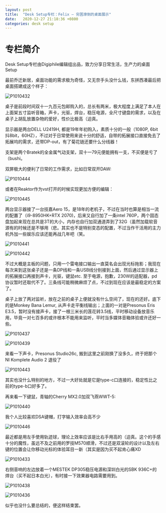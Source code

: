 ```yaml
---
layout: post
title:  "Desk Setup专栏：Felix — 穷困潦倒的桌面展示"
date:   2020-12-27 21:18:36 +0800
categories: desk setup
---
```


# 专栏简介
Desk Setup专栏由Digiphile编辑组出品，致力分享日常生活，生产力的桌面Setup

最前乔迁新居，桌面功能的需求极为奇怪，又无奈手头没什么钱，东拼西凑最后把桌面搭建成这个样子：

![P1010432][image-1]

桌子是前段时间双十一九百元包邮购入的，总长有两米，极大程度上满足了本人在上面架五寸监听音箱，声卡，光驱，焊台，稳压电源，全尺寸键盘的需求，以及在桌子上胡乱放置杂物的爱好，性价比极高（迫真。

显示器是两台DELL U2419H, 都是19年年初购入，素质十分的一般（1080P, 6bit抖8bit，60HZ），不过对于日常使用来说十分的舒适，自带的拓展接口直接免去了拓展坞的需求，还带DP-out，有了菊花链还要什么分线器！

支架是两个Bratek的全金属气动支架，双十一79元便能拥有一支，不买便是亏了（bushi。

双屏极大的便利了日常的工作需求，比如日常双开DAW:

![P1010444][image-2]



或者在Reaktor作为vst打开的时候实现更加方便的编辑：

![P1010445][image-3]



两台显示器接了一台技嘉Aero 15，是18年的老机子，不过在当时也算是相当一流的配置了（i9-8950HK+RTX 2070)，后来又自行加了一条intel 760P，两个固态盘加起来现在总共是3T的大小，内存也自行加双通道弄到了32G（虽然加载软音源有的时候还是不够用（悲。其实也不是特别变态的配置，不过当作干活用的主力机外加一些娱乐应该还能再战几年吧（笑。

![P1010441][image-4]

![P1010442][image-5]

不过大概是主板的问题，只用一个雷电接口输出一直莫名会出现光标拖影；我现在每次来到这张桌子还是一条DP线和一条USB线分别接到上面，然后通过显示器上的拓展接口再接到声卡，光驱，键鼠etc. 至于电源，抱歉，230W的适配器，pd协议暂时还取代不了。三条线可能稍微麻烦了点，不过到现在应该是最稳定的方案了。

桌子上放了两对监听，放在之前的桌子上便就没有什么空间了，现在的还好。底下的是Monkey Bana Lemur, 从声卡走平衡线输出；上面的一对是Presonus Eris E3.5，暂时没有接声卡，接了一根三米长的莲花转3.5线，平时移动设备放音乐用，毕竟一对七百多的或许根本不能用来监听，平时当多媒体音箱体验或许还好一些。

![P1010437][image-6]



![P1010439][image-7]

来看一下声卡，Presonus Studio26c, 搬到这里之前刚换了没多久，终于把那个NI Komplete Audio 2 退役了

![P1010443][image-8]

其实也没什么特别的地方，不过一大好处就是它是type-c口连接的，稳定性比之前的type-b口好多了。



再来看一下键鼠，青轴的Cherry MX2.0加双飞燕WWT-5:

![P1010440][image-9]

我个人比较喜欢DSA键帽，打字输入效率会高不少

![P1010446][image-10]

最近都是用左手使用轨迹球，理论上效率应该是比右手用高的（迫真。这个的手感十分的魔性，虽远不及之前用的罗技M570顺滑，不过还是双滚轮的设计以及左右键的位置会让你移动光标的体验耳目一新（其实是因为买不起肯心痛XD

![P1010433][image-11]

右侧音响的左边放着一个MESTEK DP305稳压电源和深圳白光的SBK 936C+的焊台（买不起日本白光），有时接一下效果器电路需要用到。

![P1010438][image-12]

![P1010436][image-13]

似乎也没什么要总结的，便这样结束罢。

[image-1]:	/%E7%A9%B7%E5%9B%B0%E6%BD%A6%E5%80%92%E7%9A%84%E6%A1%8C%E9%9D%A2%E5%B1%95%E7%A4%BA/P1010432.JPG
[image-2]:	/%E7%A9%B7%E5%9B%B0%E6%BD%A6%E5%80%92%E7%9A%84%E6%A1%8C%E9%9D%A2%E5%B1%95%E7%A4%BA/P1010444.JPG
[image-3]:	/%E7%A9%B7%E5%9B%B0%E6%BD%A6%E5%80%92%E7%9A%84%E6%A1%8C%E9%9D%A2%E5%B1%95%E7%A4%BA/P1010445.JPG
[image-4]:	/%E7%A9%B7%E5%9B%B0%E6%BD%A6%E5%80%92%E7%9A%84%E6%A1%8C%E9%9D%A2%E5%B1%95%E7%A4%BA/P1010441.JPG
[image-5]:	/%E7%A9%B7%E5%9B%B0%E6%BD%A6%E5%80%92%E7%9A%84%E6%A1%8C%E9%9D%A2%E5%B1%95%E7%A4%BA/P1010442.JPG
[image-6]:	/%E7%A9%B7%E5%9B%B0%E6%BD%A6%E5%80%92%E7%9A%84%E6%A1%8C%E9%9D%A2%E5%B1%95%E7%A4%BA/P1010437.JPG
[image-7]:	/%E7%A9%B7%E5%9B%B0%E6%BD%A6%E5%80%92%E7%9A%84%E6%A1%8C%E9%9D%A2%E5%B1%95%E7%A4%BA/P1010439.JPG
[image-8]:	/%E7%A9%B7%E5%9B%B0%E6%BD%A6%E5%80%92%E7%9A%84%E6%A1%8C%E9%9D%A2%E5%B1%95%E7%A4%BA/P1010443.JPG
[image-9]:	/%E7%A9%B7%E5%9B%B0%E6%BD%A6%E5%80%92%E7%9A%84%E6%A1%8C%E9%9D%A2%E5%B1%95%E7%A4%BA/P1010440.JPG
[image-10]:	/%E7%A9%B7%E5%9B%B0%E6%BD%A6%E5%80%92%E7%9A%84%E6%A1%8C%E9%9D%A2%E5%B1%95%E7%A4%BA/P1010446.JPG
[image-11]:	/%E7%A9%B7%E5%9B%B0%E6%BD%A6%E5%80%92%E7%9A%84%E6%A1%8C%E9%9D%A2%E5%B1%95%E7%A4%BA/P1010433.JPG
[image-12]:	/%E7%A9%B7%E5%9B%B0%E6%BD%A6%E5%80%92%E7%9A%84%E6%A1%8C%E9%9D%A2%E5%B1%95%E7%A4%BA/P1010438.JPG
[image-13]:	/%E7%A9%B7%E5%9B%B0%E6%BD%A6%E5%80%92%E7%9A%84%E6%A1%8C%E9%9D%A2%E5%B1%95%E7%A4%BA/P1010436.JPG